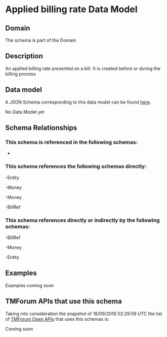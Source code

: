 # Applied billing rate Data Model

## Domain

The  schema is part of the  Domain

## Description

An applied billing rate presented on a bill. It is created before or during the billing process

## Data model

A JSON Schema corresponding to this data model can be found
[here](https://github.com/tmforum-rand/schemas/blob/master/Customer/AppliedBillingRate.schema.json).

No Data Model yet

## Schema Relationships

### This schema is referenced in the following schemas:

-

### This schema references the following schemas directly:

-Entity

-Money

-Money

-BillRef

### This schema references directly or indirectly by the following schemas:

-BillRef

-Money

-Entity



## Examples

Examples coming soon

## TMForum APIs that use this schema

Taking into consideration the snapshot of 18/09/2019 02:29:59 UTC the list of [TMForum Open APIs](https://www.tmforum.org/open-apis/) that uses this schemas is:

Coming soon